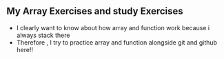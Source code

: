 ## My Array Exercises and study Exercises

- I clearly want to know about how array and function work because i always stack there
- Therefore , I try to practice array and function alongside git and github here!!